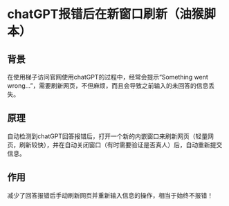 # chatGPT报错后在新窗口刷新（油猴脚本）
## 背景
在使用梯子访问官网使用chatGPT的过程中，经常会提示“Something went wrong...”，需要刷新网页，不但麻烦，而且会导致之前输入的未回答的信息丢失。  
  
## 原理
自动检测到chatGPT回答报错后，打开一个新的内嵌窗口来刷新网页（轻量网页，刷新较快），并在自动关闭窗口（有时需要验证是否真人）后，自动重新提交信息。
  
## 作用
减少了回答报错后手动刷新网页并重新输入信息的操作，相当于始终不报错！
